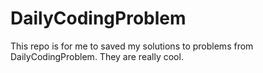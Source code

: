 # DailyCodingProblem
This repo is for me to saved my solutions to problems from DailyCodingProblem. They are really cool.
